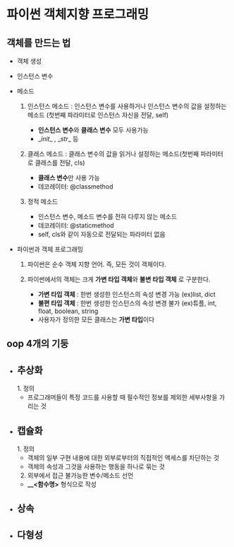 <h1>파이썬 객체지향 프로그래밍</h1>
<h2>객체를 만드는 법</h2>

 - 객체 생성

 - 인스턴스 변수
    
 - 메소드

    1. 인스턴스 메소드 : 인스턴스 변수를 사용하거나 인스턴스 변수의 값을 설정하는 메소드
    (첫번째 파라미터로 인스턴스 자신을 전달, self)
       - **인스턴스 변수**와 **클래스 변수** 모두 사용가능
       - \__init__ ,  \__str__ 등

    2. 클래스 메소드 : 클래스 변수의 값을 읽거나 설정하는 메소드(첫번째 파라미터로 클래스를 전달, cls)
      
       - **클래스 변수**만 사용 가능 
       - 데코레이터: @classmethod 
    3. 정적 메소드

       - 인스턴스 변수, 메소드 변수를 전혀 다루지 않는 메소드
       - 데코레이터: @staticmethod
       - self, cls와 같이 자동으로 전달되는 파라미터 없음
    

 - 파이썬과 객체 프로그래밍
    1. 파이썬은 순수 객체 지향 언어. 즉, 모든 것이 객체이다.
    2. 파이썬에서의 객체는 크게 **가변 타입 객체**와 **불변 타입 객체** 로 구분한다.
       
       - **가변 타입 객체** : 한번 생성한 인스턴스의 속성 변경 가능 (ex)list, dict
       - **불편 타입 객체** : 한번 생성한 인스턴스의 속성 변경 불가 (ex)튜플, int, float, boolean, string
       - 사용자가 정의한 모든 클래스는 **가변 타입**이다
       



<h2>oop 4개의 기둥</h2>

 - <h2>추상화</h2>
   1. 정의
    
      - 프로그래머들이 특정 코드를 사용할 때 필수적인 정보를 제외한 세부사항을 가리는 것
 - <h2>캡슐화</h2>
   1. 정의

      - 객체의 일부 구현 내용에 대한 외부로부터의 직접적인 액세스를 차단하는 것
      - 객체의 속성과 그것을 사용하는 행동을 하나로 묶는 것

    2. 외부에서 접근 불가능한 변수/메소드 선언

      - **__<함수명>** 형식으로 작성
   
 - <h2>상속</h2>
 - <h2>다형성</h2>
